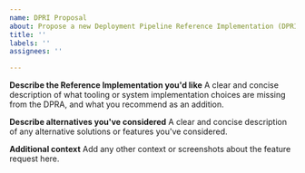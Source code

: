 ```yaml
---
name: DPRI Proposal
about: Propose a new Deployment Pipeline Reference Implementation (DPRI)
title: ''
labels: ''
assignees: ''

---
```


**Describe the Reference Implementation you'd like**
A clear and concise description of what tooling or system implementation choices are missing from the DPRA, and what you recommend as an addition.

**Describe alternatives you've considered**
A clear and concise description of any alternative solutions or features you've considered.

**Additional context**
Add any other context or screenshots about the feature request here.
